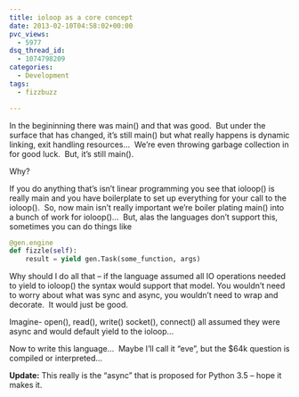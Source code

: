 ```yaml
---
title: ioloop as a core concept
date: 2013-02-10T04:58:02+00:00
pvc_views:
  - 5977
dsq_thread_id:
  - 1074798209
categories:
  - Development
tags:
  - fizzbuzz

---
```

In the begininning there was main() and that was good.  But under the surface that has changed, it&#8217;s still main() but what really happens is dynamic linking, exit handling resources&#8230;  We&#8217;re even throwing garbage collection in for good luck.  But, it&#8217;s still main().

Why?

If you do anything that&#8217;s isn&#8217;t linear programming you see that ioloop() is really main and you have boilerplate to set up everything for your call to the ioloop().  So, now main isn&#8217;t really important we&#8217;re boiler plating main() into a bunch of work for ioloop()&#8230;  But, alas the languages don&#8217;t support this, sometimes you can do things like

```python
@gen.engine
def fizzle(self):
    result = yield gen.Task(some_function, args)
```

Why should I do all that &#8211; if the language assumed all IO operations needed to yield to ioloop() the syntax would support that model. You wouldn&#8217;t need to worry about what was sync and async, you wouldn&#8217;t need to wrap and decorate.  It would just be good.

Imagine- open(), read(), write() socket(), connect() all assumed they were async and would default yield to the ioloop&#8230;

Now to write this language&#8230;  Maybe I&#8217;ll call it &#8220;eve&#8221;, but the $64k question is compiled or interpreted&#8230;

**Update:** This really is the &#8220;async&#8221; that is proposed for Python 3.5 &#8211; hope it makes it.
